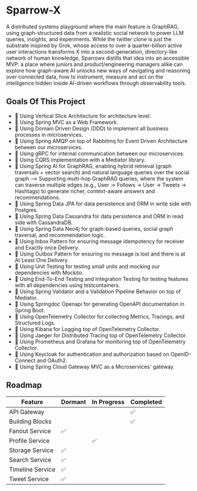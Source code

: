 
# Sparrow-X

A distributed systems playground where the main feature is GraphRAG, using graph-structured data from a realistic social network to power LLM queries, insights, and experiments. While the twitter clone is just the substrate inspired by Grok, whose access to over a quarter-billion active user interactions transforms X into a second-generation, directory-like network of human knowledge, Sparrowx distills that idea into an accessible MVP: a place where juniors and product/engineering managers alike can explore how graph-aware AI unlocks new ways of navigating and reasoning over connected data, how to instrument, measure and act on the intelligence hidden inside AI-driven workflows through observability tools.

## Goals Of This Project
- 🔹 Using Vertical Slice Architecture for architecture level.
- 🔹 Using Spring MVC as a Web Framework.
- 🔹 Using Domain Driven Design (DDD) to implement all business processes in microservices.
- 🔹 Using Spring AMQP on top of Rabbitmq for Event Driven Architecture between our microservices.
- 🔹 Using gRPC for internal communication between our microservices.
- 🔹 Using CQRS implementation with a Mediator library.
- 🔹 Using Spring AI for GraphRAG, enabling hybrid retrieval (graph traversals + vector search) and natural language queries over the social graph --> Supporting multi-hop GraphRAG queries, where the system can traverse multiple edges (e.g., User → Follows → User → Tweets → Hashtags) to generate richer, context-aware answers and recommendations.
- 🔹 Using Spring Data JPA for data persistence and ORM in write side with Postgres.
- 🔹 Using Spring Data Cassandra for data persistence and ORM in read side with CassandraDB.
- 🔹 Using Spring Data Neo4j for graph-based queries, social graph traversal, and recommendation logic.
- 🔹 Using Inbox Pattern for ensuring message idempotency for receiver and Exactly once Delivery.
- 🔹 Using Outbox Pattern for ensuring no message is lost and there is at At Least One Delivery.
- 🔹 Using Unit Testing for testing small units and mocking our dependencies with Mockito.
- 🔹 Using End-To-End Testing and Integration Testing for testing features with all dependencies using testcontainers.
- 🔹 Using Spring Validator and a Validation Pipeline Behavior on top of Mediator.
- 🔹 Using Springdoc Openapi for generating OpenAPI documentation in Spring Boot.
- 🔹 Using OpenTelemetry Collector for collecting Metrics, Tracings, and Structured Logs.
- 🔹 Using Kibana for Logging top of OpenTelemetry Collector.
- 🔹 Using Jaeger for Distributed Tracing top of OpenTelemetry Collector.
- 🔹 Using Prometheus and Grafana for monitoring top of OpenTelemetry Collector.
- 🔹 Using Keycloak for authentication and authorization based on OpenID-Connect and OAuth2.
- 🔹 Using Spring Cloud Gateway MVC as a Microservices' gateway.



## Roadmap

| Feature              | Dormant | In Progress | Completed |
|----------------------|---------|-------------|-----------|
| API Gateway          |        |             |      ✅     |
| Building Blocks      |         |            |     ✅       |
| Fanout Service         |    ✅     |             |           |
| Profile Service         |        |     ✅        |           |
| Storage Service         | ✅       |             |           |
| Search Service | ✅       |             |           |
| Timeline Service | ✅       |             |           |
| Tweet Service | ✅       |             |           |



